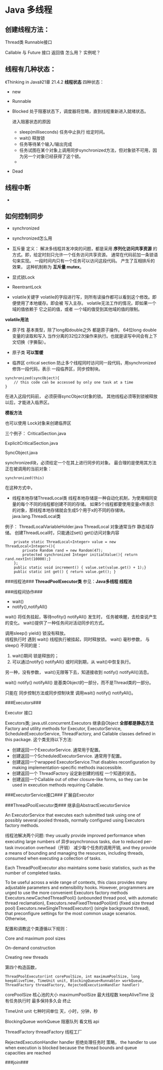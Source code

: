 # Java 多线程

## 创建线程方法：
Thread类 
Runnable接口

Callable<T> 与 Future<V> 接口  返回值
怎么用？ 实例呢？

## 线程有几种状态：
《Thinking in Java》21章 21.4.2 
**线程状态**
四种状态：
  - new
  
  - Runnable
  
  - Blocked
    处于阻塞状态下，调度器将忽略，直到线程重新进入就绪状态。

    进入阻塞状态的原因
      - sleep(milliseconds)  任务中止执行 给定时间。
      - wait()  释放锁
      - 任务等待某个输入/输出完成
      - 任务试图在某个对象上调用同步synchronized方法，但对象锁不可用，因为另一个对象已经获得了这个锁。
      - 
  
  - Dead

## 线程中断
  - 


## 如何控制同步
 - synchronized
  
- synchronized怎么用

 - 互斥量
    定义：    解决多线程并发冲突的问题，都是采用 **序列化访问共享资源** 的方式。即，给定时刻只允许一个任务访问共享资源。
    通常在代码前加一条锁语句来实现。 一段时间内只有一个任务可以访问这段代码。 产生了互相排斥的效果， 这种机制称为 **互斥量 mutex**。

 - 显式锁Lock 

 - ReentrantLock
 
 - volatile关键字
 volatile的字段进行写，则所有读操作都可以看到这个修改。即便使用了本地缓存。即会被 写入主存。
 volatile无法工作的情况，即如果一个域的值依赖于 它之前的值，或者 一个域的值受到其他域的值的限制。
 
 **volatile用法** 

 - 原子性
 基本类型，除了long和double之外 都是原子操作。  64位long double变量的读取和写入 当作分离的32位2次操作来执行。也就是读写中间会有上下文切换（字撕裂）。

- 原子类
**可以暂缓**



- 临界区 critical section
防止多个线程同时访问同一段代码，用synchronized修饰一段代码，表示 一段临界区，同步控制块。
```
synchronized(syncObject){
    // this code can be accessed by only one task at a time
}
```
在进入这段代码前， 必须获得syncObject对象的锁。 其他线程必须等到锁被释放以后，才能进入临界区。

**模板方法**

也可以使用 Lock对象来创建临界区

三个例子：
CriticalSection.java

ExplicitCriticalSection.java

SyncObject.java

synchronized块，必须给定一个在其上进行同步的对象。 最合理的是使用其方法正在被调用的当前对象：
```
synchronized(this)
```
在这种方式中，


- 线程本地存储ThreadLocal类
线程本地存储是一种自动化机制，为使用相同变量的每个不同的线程都创建不同的存储。  如果5个线程都要使用变量x所表示的对象，那线程本地存储就会生成5个用于x的不同的存储块。
java.lang.ThreadLocal类

例子： ThreadLocalVariableHolder.java
ThreadLocal 对象通常当作 静态域存储。 创建ThreadLocal时，只能通过set() get()访问对象内容
```
    private static ThreadLocal<Integer> value = new ThreadLocal<Integer>(){
        private Random rand = new Random(47);
        protected synchronized Integer initialValue(){ return rand.nextInt(10000);}
    };
    public static void increment() { value.set(value.get() + 1);}
    public static int get() { return value.get(); }
```




###线程池###
**ThreadPoolExecutor类**
参见：**Java多线程 线程池**



###线程间协作###
- wait()
- notify(),notifyAll()

wait() 将任务挂起，等待nofity() notifyAll() 发生时， 任务被唤醒，去检查说产生的变化。  wait()提供了一种任务间对活动同步的方式。


调用sleep() yield() 锁没有释放。  
线程执行时 遇到 wait() 线程执行被挂起，同时释放锁。
wait() 毫秒参数， 与sleep() 不同的是：
1) wait()期间 锁是释放的；
2) 可以通过notify() notifyAll() 或时间到期，从 wait()中恢复执行。

另一种，没有参数， wait()无限等下去，知道接收到 notify() notifyAll()消息。

wait() notify() notifyAll() 是基类Object的一部分，而不是Thread类的一部分。

只能在 同步控制方法或同步控制块里 调用wait() notify()  notifyAll()。


###Executors###

Executor 接口


Executors类; java.util.concurrent.Executors  继承自Object
**全部都是静态方法**
Factory and utility methods for Executor, ExecutorService, ScheduledExecutorService, ThreadFactory, and Callable classes defined in this package. 
这个类支持以下方法:
- 创建返回一个ExecutorService. 通常用于配置。
- 创建返回一个ScheduledExecutorService. 通常用于配置。
- 创建返回一个wrapped ExecutorService.That disables reconfiguration by making implementation-specific methods inaccessible.
- 创建返回一个 ThreadFactory 设定新创建的线程 一个知道的状态。
- 创建返回一个Callable out of other closure-like forms, so they can be used in execution methods requiring Callable.


###ExecutorService接口###
扩展自Executor




###ThreadPoolExecutor类###
继承自AbstractExecutorService


An ExecutorService that executes each submitted task using one of possibly several pooled threads, normally configured using Executors factory methods.

线程池解决两个问题: they usually provide improved performance when executing large numbers of 异步asynchronous tasks, 
due to reduced per-task invocation overhead（开销） 减少每个任务的调用开销, and 
they provide a means of bounding and managing the resources, including threads, consumed when executing a collection of tasks. 

Each ThreadPoolExecutor also maintains some basic statistics, such as the number of completed tasks.

To be useful across a wide range of contexts, 
this class provides many adjustable parameters and extensibility hooks. 
However, programmers are urged to use the more convenient Executors factory methods 
Executors.newCachedThreadPool() (unbounded thread pool, with automatic thread reclamation), 
Executors.newFixedThreadPool(int) (fixed size thread pool)
Executors.newSingleThreadExecutor() (single background thread), that preconfigure settings for the most common usage scenarios. Otherwise, 

配置和调教这个类遵循以下规则：

Core and maximum pool sizes

On-demand construction


Creating new threads


第四个构造函数，
```
ThreadPoolExecutor(int corePoolSize, int maximumPoolSize, long keepAliveTime, TimeUnit unit, BlockingQueue<Runnable> workQueue, ThreadFactory threadFactory, RejectedExecutionHandler handler)
```
corePoolSize  核心池的大小
maximumPoolSize  最大线程数
keepAliveTime   没有任务执行时 最多保持多久会 终止

TimeUnit unit   七种时间单位  天，小时，分钟，秒


BlockingQueue<Runnable> workQueue  阻塞队列  看文档 api


ThreadFactory threadFactory      线程工厂


RejectedExecutionHandler handler    拒绝处理任务时 策略， 
the handler to use when execution is blocked because the thread bounds and queue capacities are reached

###join###

















































































































